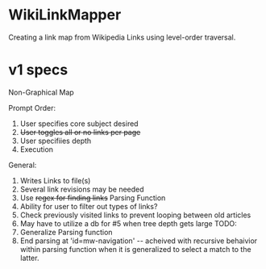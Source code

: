 # WikiLinkMapper
Creating a link map from Wikipedia Links using level-order traversal.

# v1 specs 

Non-Graphical Map

Prompt Order:
1. User specifies core subject desired
2. ~~User toggles all or no links per page~~
3. User specifiies depth
4. Execution

General:
1. Writes Links to file(s)
2. Several link revisions may be needed
3. Use ~~regex for finding links~~ Parsing Function
4. Ability for user to filter out types of links?
5. Check previously visited links to prevent looping between old articles
6. May have to utilize a db for #5 when tree depth gets large
TODO:
1. Generalize Parsing function
2. End parsing at 'id=mw-navigation' -- acheived with recursive behaivior within parsing function when it is generalized to select a match to the latter. 

